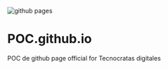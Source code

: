 ![github pages](https://github.com/jgorostegui/POC.github.io/workflows/github%20pages/badge.svg)

# POC.github.io

POC de github page official for Tecnocratas digitales
